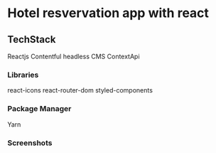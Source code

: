 # Hotel resvervation app with react
## TechStack
Reactjs
Contentful headless CMS
ContextApi

### Libraries
react-icons
react-router-dom
styled-components

### Package Manager
Yarn

### Screenshots